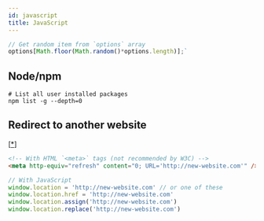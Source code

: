 ```yaml
---
id: javascript
title: JavaScript
---
```


```javascript
// Get random item from `options` array
options[Math.floor(Math.random()*options.length)];`
```

## Node/npm

```shell
# List all user installed packages
npm list -g --depth=0
```

## Redirect to another website

[[\*](https://css-tricks.com/redirect-web-page/)]

```html
<!-- With HTML `<meta>` tags (not recommended by W3C) -->
<meta http-equiv="refresh" content="0; URL='http://new-website.com'" />
```

```javascript
// With JavaScript
window.location = 'http://new-website.com' // or one of these
window.location.href = 'http://new-website.com'
window.location.assign('http://new-website.com')
window.location.replace('http://new-website.com')
```
